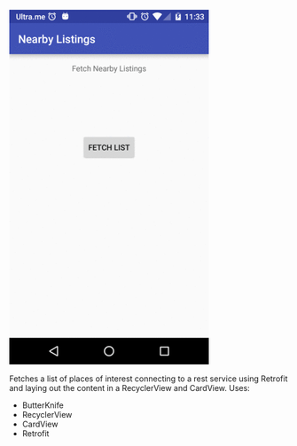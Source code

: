 
![Alt text](/raw/output.gif?raw=true "Home Screen")

Fetches a list of places of interest connecting to a rest service using Retrofit and laying out the content in a RecyclerView  and CardView.
Uses:
- ButterKnife
- RecyclerView
- CardView
- Retrofit




